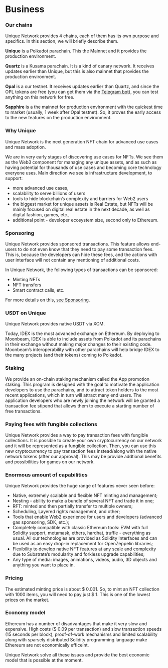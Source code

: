 # Business

### Our chains

Unique Network provides 4 chains, each of them has its own purpose and specifics. In this section, we will briefly describe them.

**Unique** is a Polkadot parachain. This the Mainnet and it provides the production environment.

**Quartz** is a Kusama parachain. It is a kind of canary network. It receives updates earlier than Unique, but this is also mainnet that provides the production environment.

**Opal** is a our testnet. It receives updates earlier than Quartz, and since the OPL tokens are free (you can get them via the [Telegram bot](https://t.me/unique2faucet_opal_bot "Telegram bot")), you can test anything on this network for free.

**Sapphire** is a the mainnet for production environment with the quickest time to market (usually, 1 week after Opal testnet). So, it proves the early access to the new features on the production environment.

### Why Unique

Unique Network is the next generation NFT chain for advanced use cases and mass adoption.

We are in very early stages of discovering use cases for NFTs. We see them as the Web3 component for managing any unique assets, and as such as having potential for thousands of use cases and becoming core technology everyone uses. Main direction we see is infrastructure development, to support:
- more advanced use cases,
- scalability to serve billions of users
- tools to hide blockchain’s complexity and barriers for Web2 users
- the biggest market for unique assets is Real Estate, but NFTs will be mainly focused on digital real estate in the next decade, as well as digital fashion, games, etc.,
- additional point - developer ecosystem size, second only to Ethereum.

### Sponsoring

Unique Network provides sponsored transactions. This feature allows end-users to do not even know that they need to pay some transaction fees. This is, because the developers can hide these fees, and the actions with user interface will not contain any mentioning of additional costs.

In Unique Network, the following types of transactions can be sponsored:

- Minting NFTs
- NFT transfers
- Smart contract calls, etc.

For more details on this, [see Sponsoring](./concepts/network-features/sponsoring.md).

### USDT on Unique

Unique Network provides native USDT via XCM.

Today, IDEX is the most advanced exchange on Ethereum. By deploying to Moonbeam, IDEX is able to include assets from Polkadot and its parachains in their exchange without making major changes to their existing code. Moonbeam’s interoperability with other parachains will help bridge IDEX to the many projects (and their tokens) coming to Polkadot.

### Staking

We provide an on-chain staking mechanism called the App promotion staking. This program is designed with the goal to motivate the application developers to use the parachains, and to attract token holders to the most recent applications, which in turn will attract many end users. The application developers who are newly joining the network will be granted a transaction fee stipend that allows them to execute a starting number of free transactions.

### Paying fees with fungible collections

Unique Network provides a way to pay transaction fees with fungible collections. It is possible to create your own cryptocurrency on our network and it will be represented as a fungible collection. Then, you can use this new cryptocurrency to pay transaction fees instead/along with the native network tokens (after our approval). This may be provide addtional benefits and possibilities for games on our network.

### Enormous amount of capabilities

Unique Network provides the huge range of features never seen before:
- Native, extremely scalable and flexible NFT minting and management;
- Nesting - ability to make a bundle of several NFT and trade it in one;
- RFT: minted and then partially transfer to multiple owners;
- Scheduling, Layered  rights management, and other;
- Tools that enable Web2 experience for users and developers (advanced gas sponsoring, SDK, etc.);
- Completely compatible with classic Ethereum tools: EVM with full Solidity support, metamask, ethers, hardhat, truffle - everything as usual. All our technologies are provided as Solidity Interfaces and can be used as an easy drop-in replacement for OpenZeppelin libraries;
- Flexibility to develop native NFT features at any scale and complexity due to Substrate’s modularity and forkless upgrade capabilities;
- Any type of media: images, animations, videos, audio, 3D objects and anything you want to place in.

### Pricing

The estimated minting price is about $ 0.001. So, to mint an NFT collection with 1000 items, you will need to pay just $ 1. This is one of the lowest prices on the market.

### Economy model

Ethereum has a number of disadvantages that make it very slow and expensive. High costs ($ 0.09 per transaction) and slow transaction speeds (15 seconds per block), proof-of-work mechanisms and limited scalability along with sparsely distributed Solidity programming language make Ethereum are not economically efficeint.

Unique Network solve all these issues and provide the best economic model that is possible at the moment.